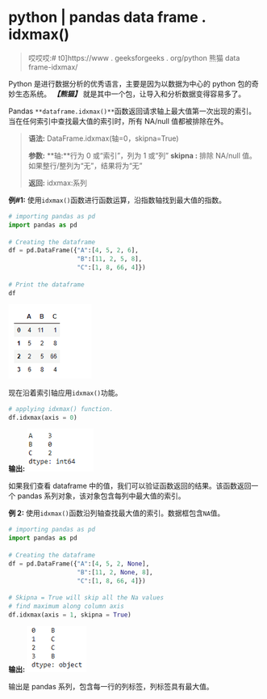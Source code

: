 # python | pandas data frame . idxmax()

> 哎哎哎:# t0]https://www . geeksforgeeks . org/python 熊猫 data frame-idxmax/

Python 是进行数据分析的优秀语言，主要是因为以数据为中心的 python 包的奇妙生态系统。 ***【熊猫】*** 就是其中一个包，让导入和分析数据变得容易多了。

Pandas `**dataframe.idxmax()**`函数返回请求轴上最大值第一次出现的索引。当在任何索引中查找最大值的索引时，所有 NA/null 值都被排除在外。

> **语法:** DataFrame.idxmax(轴=0，skipna=True)
> 
> **参数:**
> **轴:**行为 0 或“索引”，列为 1 或“列”
> **skipna :** 排除 NA/null 值。如果整行/整列为“无”，结果将为“无”
> 
> **返回:** idxmax:系列

**例#1:** 使用`idxmax()`函数进行函数运算，沿指数轴找到最大值的指数。

```py
# importing pandas as pd
import pandas as pd

# Creating the dataframe 
df = pd.DataFrame({"A":[4, 5, 2, 6], 
                   "B":[11, 2, 5, 8],
                   "C":[1, 8, 66, 4]})

# Print the dataframe
df
```

![](img/7592e03106834b443a4106efd18896dc.png)

现在沿着索引轴应用`idxmax()`功能。

```py
# applying idxmax() function.
df.idxmax(axis = 0)
```

**输出:**
![](img/3d704dca8fdfbea8df29bf2fbb6166c7.png)

如果我们查看 dataframe 中的值，我们可以验证函数返回的结果。该函数返回一个 pandas 系列对象，该对象包含每列中最大值的索引。

**例 2:** 使用`idxmax()`函数沿列轴查找最大值的索引。数据框包含`NA`值。

```py
# importing pandas as pd
import pandas as pd

# Creating the dataframe 
df = pd.DataFrame({"A":[4, 5, 2, None],
                   "B":[11, 2, None, 8], 
                   "C":[1, 8, 66, 4]})

# Skipna = True will skip all the Na values
# find maximum along column axis
df.idxmax(axis = 1, skipna = True)
```

**输出:**
![](img/fee481e160b7fdb125fb7aec740d3297.png)

输出是 pandas 系列，包含每一行的列标签，列标签具有最大值。